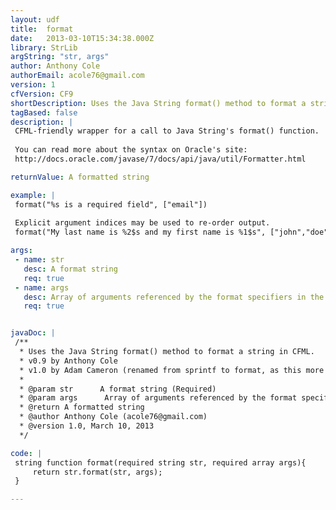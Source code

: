 ```yaml
---
layout: udf
title:  format
date:   2013-03-10T15:34:38.000Z
library: StrLib
argString: "str, args"
author: Anthony Cole
authorEmail: acole76@gmail.com
version: 1
cfVersion: CF9
shortDescription: Uses the Java String format() method to format a string in CFML.
tagBased: false
description: |
 CFML-friendly wrapper for a call to Java String's format() function.
 
 You can read more about the syntax on Oracle's site:
 http://docs.oracle.com/javase/7/docs/api/java/util/Formatter.html

returnValue: A formatted string

example: |
 format("%s is a required field", ["email"])
 
 Explicit argument indices may be used to re-order output.
 format("My last name is %2$s and my first name is %1$s", ["john","doe"])

args:
 - name: str
   desc: A format string
   req: true
 - name: args
   desc: Array of arguments referenced by the format specifiers in the format string.
   req: true


javaDoc: |
 /**
  * Uses the Java String format() method to format a string in CFML.
  * v0.9 by Anthony Cole
  * v1.0 by Adam Cameron (renamed from sprintf to format, as this more closely reflects the underlying implementation; improved argument/variable names and tweaked the logic slightly)
  * 
  * @param str      A format string (Required)
  * @param args      Array of arguments referenced by the format specifiers in the format string. (Required)
  * @return A formatted string 
  * @author Anthony Cole (acole76@gmail.com) 
  * @version 1.0, March 10, 2013 
  */

code: |
 string function format(required string str, required array args){
     return str.format(str, args);
 }

---
```


